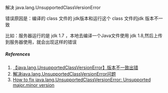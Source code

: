 解决 java.lang.UnsupportedClassVersionError

错误原因是：编译的 class 文件的 jdk版本和运行这个 class 文件的jdk 版本不一致

比如：服务器运行的是 jdk 1.7 ，本地去编译一个Java文件使用 jdk 1.8,然后上传到服务器使用，就会出现这样的错误

##### References
1. [【java.lang.UnsupportedClassVersionError】版本不一致出错](https://www.cnblogs.com/qiumingcheng/p/7151629.html)
2. [解决java.lang.UnsupportedClassVersionError问题](https://www.jianshu.com/p/94568f2c77fd)
3. [How to fix java.lang.UnsupportedClassVersionError: Unsupported major.minor version](https://stackoverflow.com/a/11432195)